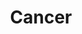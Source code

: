 ---
layout: symbols
title: Cancer
emoji: cancer
permalink: ♋.html
image: assets/img/3moji/cancer.png
---